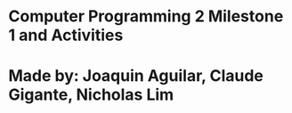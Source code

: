 <h1>Computer Programming 2 Milestone 1 and Activities<h1>
Made by: Joaquin Aguilar, Claude Gigante, Nicholas Lim
